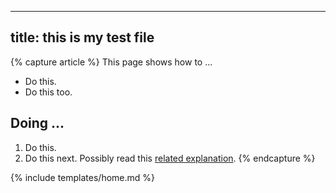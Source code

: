 ---
title: this is my test file
--------

{% capture article %}
This page shows how to ...

* Do this.
* Do this too.

## Doing ...

1. Do this.
1. Do this next. Possibly read this [related explanation](...).
{% endcapture %}

{% include templates/home.md %}
